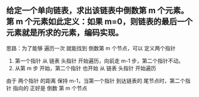 
## 给定一个单向链表，求出该链表中倒数第 m 个元素。第 m 个元素如此定义：如果 m=0，则链表的最后一个元素就是所求的元素，编码实现。

思路：为了能够 遍历一次 就能找到 倒数第 m 个节点，可以 定义两个指针  

1. 第一个指针 从 链表 头指针 开始遍历，向前走 m-1 步，第二个指针不动。   
2. 从第 m 步 开始，第二个指针 也开始 从 链表 头指针 开始遍历    


由于 两个指针 的距离 保持 m-1，当第一个指针 到达链表的 尾节点时，第二个指针 指向的 正好是 倒数 第 m 个节点    

